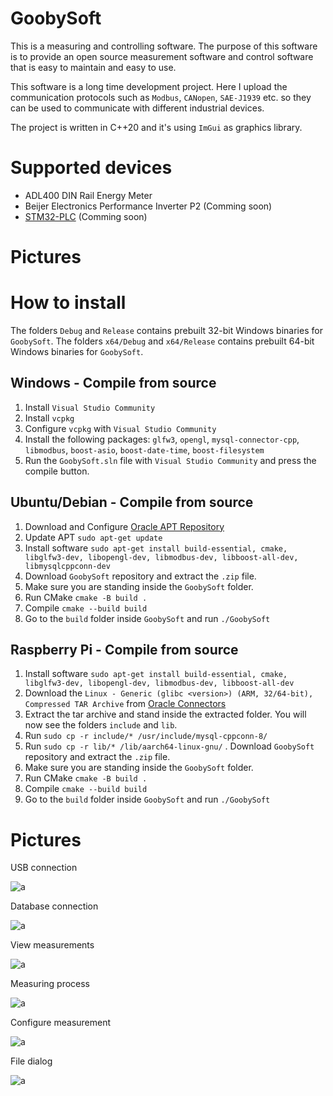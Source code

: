 # GoobySoft

This is a measuring and controlling software. The purpose of this software is to provide an open source measurement software and control software that is easy to maintain and easy to use. 

This software is a long time development project. Here I upload the communication protocols such as `Modbus`, `CANopen`, `SAE-J1939` etc. so they can be used to communicate with different industrial devices.

The project is written in C++20 and it's using `ImGui` as graphics library.

# Supported devices

 - ADL400 DIN Rail Energy Meter
 - Beijer Electronics Performance Inverter P2 (Comming soon)
 - [STM32-PLC](https://github.com/DanielMartensson/STM32-PLC) (Comming soon)

# Pictures

# How to install

The folders `Debug` and `Release` contains prebuilt 32-bit Windows binaries for `GoobySoft`.
The folders `x64/Debug` and `x64/Release` contains prebuilt 64-bit Windows binaries for `GoobySoft`.

## Windows - Compile from source

 1. Install `Visual Studio Community`
 2. Install `vcpkg`
 3. Configure `vcpkg` with `Visual Studio Community`
 4. Install the following packages: `glfw3`, `opengl`, `mysql-connector-cpp`, `libmodbus`, `boost-asio`, `boost-date-time`, `boost-filesystem`
 5. Run the `GoobySoft.sln` file with `Visual Studio Community` and press the compile button.

## Ubuntu/Debian - Compile from source

 1. Download and Configure [Oracle APT Repository](https://dev.mysql.com/downloads/repo/apt/)
 2. Update APT `sudo apt-get update`
 3. Install software `sudo apt-get install build-essential, cmake, libglfw3-dev, libopengl-dev, libmodbus-dev, libboost-all-dev, libmysqlcppconn-dev`
 4. Download `GoobySoft` repository and extract the `.zip` file.
 5. Make sure you are standing inside the `GoobySoft` folder.
 5. Run CMake `cmake -B build .`
 6. Compile `cmake --build build` 
 7. Go to the `build` folder inside `GoobySoft` and run `./GoobySoft`  

## Raspberry Pi - Compile from source
 1. Install software `sudo apt-get install build-essential, cmake, libglfw3-dev, libopengl-dev, libmodbus-dev, libboost-all-dev`
 2. Download the `Linux - Generic (glibc <version>) (ARM, 32/64-bit), Compressed TAR Archive` from [Oracle Connectors](https://dev.mysql.com/downloads/connector/cpp/)
 3. Extract the tar archive and stand inside the extracted folder. You will now see the folders `include` and `lib`.
 4. Run `sudo cp -r include/* /usr/include/mysql-cppconn-8/`
 5. Run `sudo cp -r lib/* /lib/aarch64-linux-gnu/`
. Download `GoobySoft` repository and extract the `.zip` file.
 6. Make sure you are standing inside the `GoobySoft` folder.
 7. Run CMake `cmake -B build .`
 8. Compile `cmake --build build` 
 9. Go to the `build` folder inside `GoobySoft` and run `./GoobySoft`  

# Pictures

USB connection

![a](https://github.com/DanielMartensson/GoobySoft/blob/main/Pictures/USB.png?raw=true)

Database connection

![a](https://github.com/DanielMartensson/GoobySoft/blob/main/Pictures/Database.png?raw=true)

View measurements

![a](https://github.com/DanielMartensson/GoobySoft/blob/main/Pictures/ViewMeasurement.png?raw=true)

Measuring process

![a](https://github.com/DanielMartensson/GoobySoft/blob/main/Pictures/Measure.png?raw=true)

Configure measurement

![a](https://github.com/DanielMartensson/GoobySoft/blob/main/Pictures/ConfigureMeasurement.png?raw=true)

File dialog

![a](https://github.com/DanielMartensson/GoobySoft/blob/main/Pictures/FileDialog.png?raw=true)